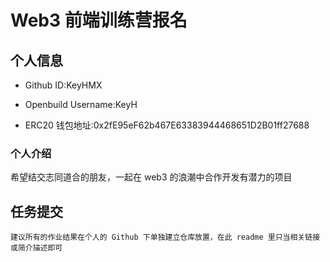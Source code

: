 # Web3 前端训练营报名

## 个人信息

- Github ID:KeyHMX

- Openbuild Username:KeyH

- ERC20 钱包地址:0x2fE95eF62b467E63383944468651D2B01ff27688

### 个人介绍

希望结交志同道合的朋友，一起在 web3 的浪潮中合作开发有潜力的项目

## 任务提交

`建议所有的作业结果在个人的 Github 下单独建立仓库放置，在此 readme 里只当相关链接或简介描述即可`
